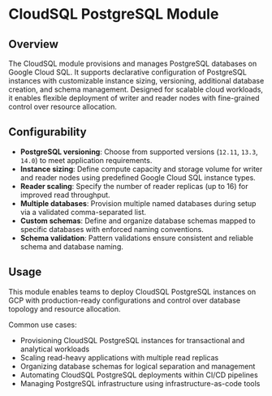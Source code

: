 # CloudSQL PostgreSQL Module

## Overview

The CloudSQL module provisions and manages PostgreSQL databases on Google Cloud SQL. It supports declarative configuration of PostgreSQL instances with customizable instance sizing, versioning, additional database creation, and schema management. Designed for scalable cloud workloads, it enables flexible deployment of writer and reader nodes with fine-grained control over resource allocation.

## Configurability

- **PostgreSQL versioning**: Choose from supported versions (`12.11`, `13.3`, `14.0`) to meet application requirements.  
- **Instance sizing**: Define compute capacity and storage volume for writer and reader nodes using predefined Google Cloud SQL instance types.  
- **Reader scaling**: Specify the number of reader replicas (up to 16) for improved read throughput.  
- **Multiple databases**: Provision multiple named databases during setup via a validated comma-separated list.  
- **Custom schemas**: Define and organize database schemas mapped to specific databases with enforced naming conventions.  
- **Schema validation**: Pattern validations ensure consistent and reliable schema and database naming.

## Usage

This module enables teams to deploy CloudSQL PostgreSQL instances on GCP with production-ready configurations and control over database topology and resource allocation.

Common use cases:

- Provisioning CloudSQL PostgreSQL instances for transactional and analytical workloads  
- Scaling read-heavy applications with multiple read replicas  
- Organizing database schemas for logical separation and management  
- Automating CloudSQL PostgreSQL deployments within CI/CD pipelines  
- Managing PostgreSQL infrastructure using infrastructure-as-code tools
